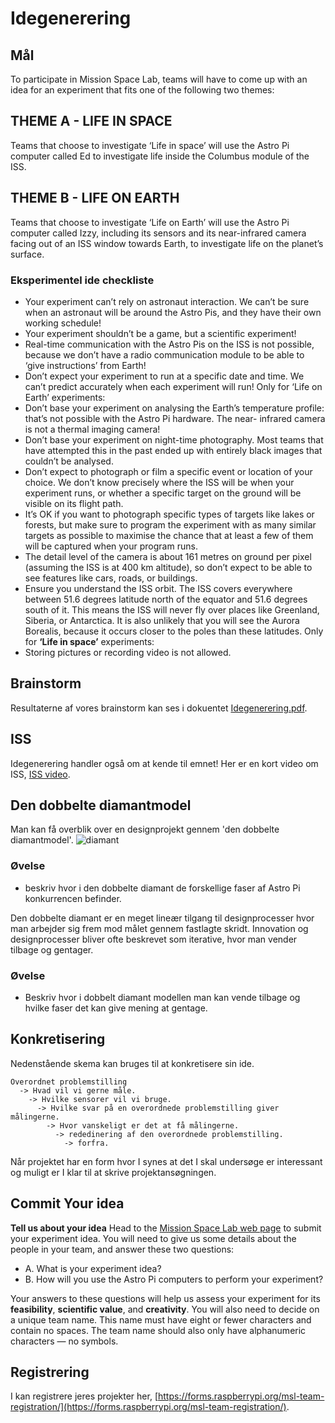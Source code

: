 # Idegenerering

## Mål

To participate in Mission Space Lab, teams will have to come up with an idea for an experiment that fits one of the following two themes:

## THEME A - LIFE IN SPACE
Teams that choose to investigate ‘Life in space’ will use the Astro Pi computer called Ed to investigate life inside the Columbus module of the ISS.
## THEME B - LIFE ON EARTH
Teams that choose to investigate ‘Life on Earth’ will use the Astro Pi computer called Izzy, including its sensors and its near-infrared camera facing out of an ISS window towards Earth, to investigate life on the planet’s surface.


### Eksperimentel ide checkliste
* Your experiment can’t rely on astronaut interaction. We can’t be sure when an astronaut will be around the Astro Pis, and they have their own working schedule!
* Your experiment shouldn’t be a game, but a scientific experiment!
* Real-time communication with the Astro Pis on the ISS is not possible, because we don’t have a radio communication module to be able to ‘give instructions’ from Earth!
* Don’t expect your experiment to run at a specific date and time. We can’t predict accurately when each experiment will run!
Only for ‘Life on Earth’ experiments:
* Don’t base your experiment on analysing the Earth’s temperature profile: that’s not possible with the Astro Pi hardware. The near- infrared camera is not a thermal imaging camera!
* Don’t base your experiment on night-time photography. Most teams that have attempted this in the past ended up with entirely black images that couldn’t be analysed.
* Don’t expect to photograph or film a specific event or location of your choice. We don’t know precisely where the ISS will be when your experiment runs, or whether a specific target on the ground will be visible on its flight path.
*  It’s OK if you want to photograph specific types of targets like lakes or forests, but make sure to program the experiment with as many similar targets as possible to maximise the chance that at least a few of them will be captured when your program runs.
* The detail level of the camera is about 161 metres on ground per pixel (assuming the ISS is at 400 km altitude), so don’t expect to be able to see features like cars, roads, or buildings.
* Ensure you understand the ISS orbit. The ISS covers everywhere between 51.6 degrees latitude north of the equator and 51.6 degrees south of it. This means the ISS will never fly over places like Greenland, Siberia, or Antarctica. It is also unlikely that you will see the Aurora Borealis, because it occurs closer to the poles than these latitudes.
Only for **‘Life in space’** experiments:
* Storing pictures or recording video is not allowed.


## Brainstorm
Resultaterne af vores brainstorm kan ses i dokuentet [Idegenerering.pdf](/material/Idegenerering.pdf).

## ISS
Idegenerering handler også om at kende til emnet! Her er en kort video om ISS, [ISS video](https://www.youtube.com/watch?v=NtrVwX1ncqk).

## Den dobbelte diamantmodel
Man kan få overblik over en designprojekt gennem 'den dobbelte diamantmodel'.
![diamant](https://upload.wikimedia.org/wikipedia/commons/b/bd/Double_diamond.png)
### Øvelse
* beskriv hvor i den dobbelte diamant de forskellige faser af Astro Pi konkurrencen befinder.

Den dobbelte diamant er en meget lineær tilgang til designprocesser hvor man arbejder sig frem mod målet gennem fastlagte skridt.  Innovation og designprocesser bliver ofte beskrevet som iterative, hvor man vender tilbage og gentager.
### Øvelse
* Beskriv hvor i dobbelt diamant modellen man kan vende tilbage og hvilke faser det kan give mening at gentage.

## Konkretisering

Nedenstående skema kan bruges til at konkretisere sin ide.

```
Overordnet problemstilling
  -> Hvad vil vi gerne måle.
    -> Hvilke sensorer vil vi bruge.
      -> Hvilke svar på en overordnede problemstilling giver målingerne.
        -> Hvor vanskeligt er det at få målingerne.
          -> rededinering af den overordnede problemstilling.
            -> forfra.
```
Når projektet har en form hvor I synes at det I skal undersøge er interessant og muligt er I klar til at skrive projektansøgningen.


## Commit Your idea
**Tell us about your idea**
Head to the [Mission Space Lab web page](https://astro-pi.org/mission-space-lab/) to submit your experiment idea. You will need to give us some details about the people in your team, and answer these two questions:
* A. What is your experiment idea?
* B. How will you use the Astro Pi computers to perform your experiment?

Your answers to these questions will help us assess your experiment for its **feasibility**, **scientific value**, and **creativity**.
You will also need to decide on a unique team name. This name must have eight or fewer characters and contain no spaces. The team name should also only have alphanumeric characters — no symbols.


## Registrering
I kan registrere jeres projekter her, [https://forms.raspberrypi.org/msl-team-registration/](https://forms.raspberrypi.org/msl-team-registration/).
